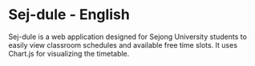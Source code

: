 # Sej-dule - English

Sej-dule is a web application designed for Sejong University students to easily view classroom schedules and available free time slots. It uses Chart.js for visualizing the timetable.
